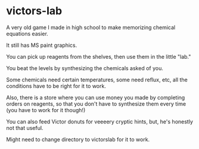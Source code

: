 # victors-lab
A very old game I made in high school to make memorizing chemical equations easier.

It still has MS paint graphics.

You can pick up reagents from the shelves, then use them in the little "lab."

You beat the levels by synthesizing the chemicals asked of you.

Some chemicals need certain temperatures, some need reflux, etc, all the conditions have to be right for it to work.

Also, there is a store where you can use money you made by completing orders on reagents,
so that you don't have to synthesize them every time (you have to work for it though!)

You can also feed Victor donuts for veeeery cryptic hints, but, he's honestly not that useful.

Might need to change directory to victorslab for it to work.
